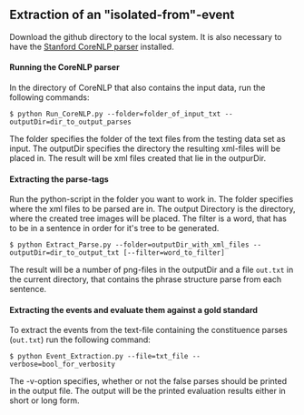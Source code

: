 ## Extraction of an "isolated-from"-event

Download the github directory to the local system. It is also necessary to have the [Stanford CoreNLP parser](https://stanfordnlp.github.io/CoreNLP/index.html#download) installed. 

#### Running the CoreNLP parser

In the directory of CoreNLP that also contains the input data, run the following commands:

	$ python Run_CoreNLP.py --folder=folder_of_input_txt --outputDir=dir_to_output_parses

The folder specifies the folder of the text files from the testing data set as input. The outputDir specifies the directory the resulting xml-files will be placed in. The result will be xml files created that lie in the outpurDir.

#### Extracting the parse-tags

Run the python-script in the folder you want to work in. The folder specifies where the xml files to be parsed are in. 
The output Directory is the directory, where the created tree images will be placed.
The filter is a word, that has to be in a sentence in order for it's tree to be generated.

	$ python Extract_Parse.py --folder=outputDir_with_xml_files --outputDir=dir_to_output_txt [--filter=word_to_filter]

The result will be a number of png-files in the outputDir and a file `out.txt` in the current directory, that contains the phrase structure parse from each sentence.

#### Extracting the events and evaluate them against a gold standard

To extract the events from the text-file containing the constituence parses (`out.txt`) run the following command:

	$ python Event_Extraction.py --file=txt_file --verbose=bool_for_verbosity

The -v-option specifies, whether or not the false parses should be printed in the output file. The output will be the printed evaluation results either in short or long form.